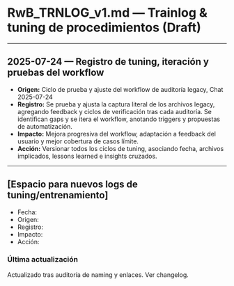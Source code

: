 # RwB_TRNLOG_v1.md — Trainlog & tuning de procedimientos (Draft)

---

## 2025-07-24 — Registro de tuning, iteración y pruebas del workflow
- **Origen:** Ciclo de prueba y ajuste del workflow de auditoría legacy, Chat 2025-07-24
- **Registro:** Se prueba y ajusta la captura literal de los archivos legacy, agregando feedback y ciclos de verificación tras cada auditoría. Se identifican gaps y se itera el workflow, anotando triggers y propuestas de automatización.
- **Impacto:** Mejora progresiva del workflow, adaptación a feedback del usuario y mejor cobertura de casos límite.
- **Acción:** Versionar todos los ciclos de tuning, asociando fecha, archivos implicados, lessons learned e insights cruzados.

---

## [Espacio para nuevos logs de tuning/entrenamiento]

- Fecha:
- Origen:
- Registro:
- Impacto:
- Acción:


### Última actualización
Actualizado tras auditoría de naming y enlaces. Ver changelog.
